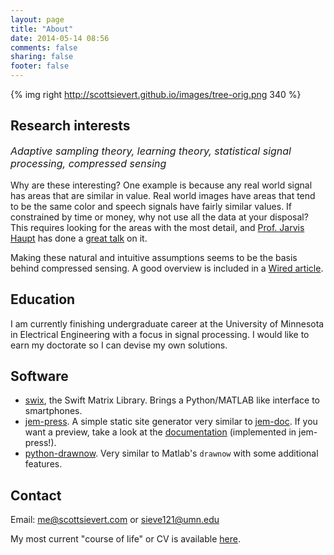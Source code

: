 ```yaml
---
layout: page
title: "About"
date: 2014-05-14 08:56
comments: false
sharing: false
footer: false
---
```


{% img right http://scottsievert.github.io/images/tree-orig.png 340 %}

## Research interests
<p style="font-size:12pt;">
<em>Adaptive sampling theory, learning theory, statistical signal processing,
compressed sensing</em>
</p>

Why are these interesting? One example is because any real world signal has areas that are similar in value. Real world images have areas that tend to be the same color and speech signals have fairly similar values. If constrained by time or money, why not use all the data at your disposal? This requires looking for the areas with the most detail, and [Prof. Jarvis Haupt] has done a [great talk] on it.

Making these natural and intuitive assumptions seems to be the basis behind compressed sensing. A good overview is included in a [Wired article].

## Education
I am currently finishing undergraduate career at the University of Minnesota in Electrical Engineering with a focus in signal processing. I would like to earn my doctorate so I can devise my own solutions.

## Software
* [swix], the Swift Matrix Library. Brings a Python/MATLAB like interface to
  smartphones.
* [jem-press]. A simple static site generator very similar to [jem-doc].
  If you want a preview, take a look at the [documentation] (implemented in
  jem-press!).
* [python-drawnow]. Very similar to Matlab's `drawnow` with some additional
  features.


## Contact
Email: [me@scottsievert.com] or [sieve121@umn.edu]

My most current "course of life" or CV is available [here][CV].

[Wired article]:http://www.wired.com/2010/02/ff_algorithm/
[great talk]:http://nuit-blanche.blogspot.com/2013/08/sahd-compressive-saliency-sensing.html
[documentation]:http://scottsievert.github.io/jem-press/
[me@scottsievert.com]:mailto:me@scottsievert.com
[sieve121@umn.edu]:mailto:sieve121@umn.edu

[swix]:https://github.com/scottsievert/swix
[jem-press]:https://github.com/scottsievert/jem-press
[jem-doc]:http://jemdoc.jaboc.net

[Prof. Jarvis Haupt]:http://www.ece.umn.edu/~jdhaupt/
[sparse]:https://en.wikipedia.org/wiki/Sparse_matrix
[python-drawnow]:https://github.com/scottsievert/python-drawnow
[git]:https://github.com/scottsievert
[CV]:https://www.dropbox.com/s/gsk6varv1c0gdft/Scott_Sievert_CV.pdf
